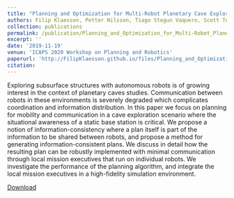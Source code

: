 ```yaml
---
title: "Planning and Optimization for Multi-Robot Planetary Cave Exploration under Intermittent Connectivity Constraints"
authors: Filip Klaesson, Petter Nilsson, Tiago Stegun Vaquero, Scott Tepsuporn, Aaron D. Ames and Richard M. Murray
collection: publications
permalink: /publication/Planning_and_Optimization_for_Multi-Robot_Planetary_Cave_Exploration_under_Intermittent_Connectivity_Constraints
excerpt: ''
date: '2019-11-19'
venue: 'ICAPS 2020 Workshop on Planning and Robotics'
paperurl: 'http://FilipKlaesson.github.io/files/Planning_and_Optimization_for_Multi-Robot_Planetary_Cave_Exploration_under_Intermittent_Connectivity_Constraints.pdf'
citation:
---
```


Exploring subsurface structures with autonomous robots is of growing interest in the context of planetary caves studies. Communication between robots in these environments is severely degraded which complicates coordination and information distribution. In this paper we focus on planning for mobility and communication in a cave exploration scenario where the situational awareness of a static base station is critical. We propose a notion of information-consistency where a plan itself is part of the information to be shared between robots, and propose a method for generating information-consistent plans. We discuss in detail how the resulting plan can be robustly implemented with minimal communication through local mission executives that run on individual robots. We investigate the performance of the planning algorithm, and integrate the local mission executives in a high-fidelity simulation environment.

[Download](http://FilipKlaesson.github.io/files/Planning_and_Optimization_for_Multi-Robot_Planetary_Cave_Exploration_under_Intermittent_Connectivity_Constraints.pdf)
